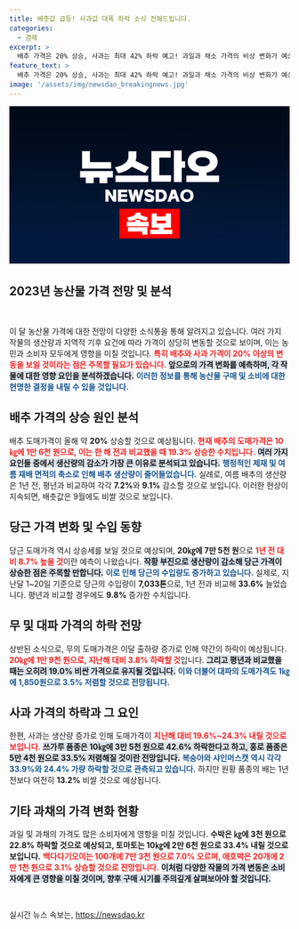 ```yaml
---
title: 배춧값 급등! 사과값 대폭 하락 소식 전해드립니다.
categories:
  - 경제
excerpt: >
  배추 가격은 20% 상승, 사과는 최대 42% 하락 예고! 과일과 채소 가격의 비상 변화가 예상되는 가운데, 여름 작황 변화가 미치는 영향을 분석해보았습니다. 클릭하여 자세한 내용을 확인하세요!
feature_text: >
  배추 가격은 20% 상승, 사과는 최대 42% 하락 예고! 과일과 채소 가격의 비상 변화가 예상되는 가운데, 여름 작황 변화가 미치는 영향을 분석해보았습니다. 클릭하여 자세한 내용을 확인하세요!
image: '/assets/img/newsdao_breakingnews.jpg'
---
```


<p><img src="/assets/img/newsdao_breakingnews.jpg" alt="ontimetimes 속보" /></p>

<h2 data-ke-size="size26">2023년 농산물 가격 전망 및 분석</h2>

<p data-ke-size="size16">&nbsp;</p>

<p>이 달 농산물 가격에 대한 전망이 다양한 소식통을 통해 알려지고 있습니다. 여러 가지 작물의 생산량과 지역적 기후 요건에 따라 가격이 상당히 변동할 것으로 보이며, 이는 농민과 소비자 모두에게 영향을 미칠 것입니다. <b><span style="color: #ee2323;">특히 배추와 사과 가격이 20% 이상의 변동을 보일 것이라는 점은 주목할 필요가 있습니다.</span></b> <b><span style="background-color: #21538527;">앞으로의 가격 변화를 예측하며, 각 작물에 대한 영향 요인을 분석하겠습니다.</span></b> <b><span style="color: #1a5490;">이러한 정보를 통해 농산물 구매 및 소비에 대한 현명한 결정을 내릴 수 있을 것입니다.</span></b></p>

<h2>배추 가격의 상승 원인 분석</h2>

<p>배추 도매가격이 올해 약 <b>20%</b> 상승할 것으로 예상됩니다. <b><span style="color: #ee2323;">현재 배추의 도매가격은 10㎏에 1만 6천 원으로, 이는 한 해 전과 비교했을 때 <b>19.3%</b> 상승한 수치입니다.</b></span></b> <b><span style="background-color: #21538527;">여러 가지 요인들 중에서 생산량의 감소가 가장 큰 이유로 분석되고 있습니다.</span></b> <b><span style="color: #1a5490;">행정적인 제재 및 여름 재배 면적의 축소로 인해 배추 생산량이 줄어들었습니다.</span></b>  실례로, 여름 배추의 생산량은 1년 전, 평년과 비교하여 각각 <b>7.2%</b>와 <b>9.1%</b> 감소할 것으로 보입니다. 이러한 현상이 지속되면, 배춧값은 9월에도 비쌀 것으로 보입니다.</p>

<h2>당근 가격 변화 및 수입 동향</h2>

<p>당근 도매가격 역시 상승세를 보일 것으로 예상되며, <b>20㎏에 7만 5천 원</b>으로 <b><span style="color: #ee2323;">1년 전 대비 <b>8.7%</b> 높을 것</b></span></b>이란 예측이 나왔습니다. <b><span style="background-color: #21538527;">작황 부진으로 생산량이 감소해 당근 가격이 상승한 점은 주목할 만합니다.</span></b> <b><span style="color: #1a5490;">이로 인해 당근의 수입량도 증가하고 있습니다.</span></b> 실제로, 지난달 1~20일 기준으로 당근의 수입량이 <b>7,033톤</b>으로, 1년 전과 비교해 <b>33.6%</b> 늘었습니다. 평년과 비교할 경우에도 <b>9.8%</b> 증가한 수치입니다. </p>

<h2>무 및 대파 가격의 하락 전망</h2>

<p>상반된 소식으로, 무의 도매가격은 이달 출하량 증가로 인해 약간의 하락이 예상됩니다. <b><span style="color: #ee2323;">20㎏에 1만 9천 원으로, 지난해 대비 <b>3.8%</b> 하락할 것</b></span></b>입니다. <b><span style="background-color: #21538527;">그리고 평년과 비교했을 때는 오히려 <b>19.0%</b> 비싼 가격으로 유지될 것입니다.</span></b> <b><span style="color: #1a5490;">이와 더불어 대파의 도매가격도 <b>1㎏에 1,850원</b>으로 <b>3.5%</b> 저렴할 것으로 전망됩니다.</span></b></p>

<h2>사과 가격의 하락과 그 요인</h2>

<p>한편, 사과는 생산량 증가로 인해 도매가격이 <b><span style="color: #ee2323;">지난해 대비 <b>19.6%~24.3%</b> 내릴 것으로 보입니다.</b></span></b> <b><span style="background-color: #21538527;">쓰가루 품종은 10㎏에 3만 5천 원으로 <b>42.6%</b> 하락한다고 하고, 홍로 품종은 5만 4천 원으로 <b>33.5%</b> 저렴해질 것이란 전망입니다.</span></b> <b><span style="color: #1a5490;">복숭아와 샤인머스캣 역시 각각 <b>33.9%</b>와 <b>24.4%</b> 가량 하락할 것으로 관측되고 있습니다.</span></b> 하지만 원황 품종의 배는 1년 전보다 여전히 <b>13.2%</b> 비쌀 것으로 예상됩니다.</p>

<h2>기타 과채의 가격 변화 현황</h2>

<p>과일 및 과채의 가격도 많은 소비자에게 영향을 미칠 것입니다. <b>수박은 ㎏에 3천 원으로 <b>22.8%</b> 하락할 것으로 예상되고, 토마토는 <b>10㎏에 2만 6천 원</b>으로 <b>33.4%</b> 내릴 것으로 보입니다.</b> <b><span style="color: #ee2323;">백다다기오이는 100개에 7만 3천 원으로 <b>7.0%</b> 오르며, 애호박은 20개에 2만 1천 원으로 <b>3.1%</b> 상승할 것으로 전망입니다.</span></b> <b><span style="background-color: #21538527;">이처럼 다양한 작물의 가격 변동은 소비자에게 큰 영향을 미칠 것이며, 향후 구매 시기를 주의깊게 살펴보아야 할 것입니다.</span></b></p>

<p data-ke-size="size16">&nbsp;</p>
실시간 뉴스 속보는, <a href="https://newsdao.kr" rel="dofollow">https://newsdao.kr</a>


